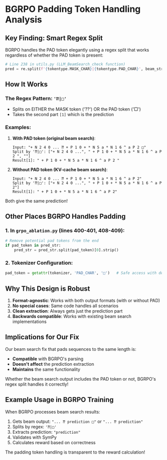 # BGRPO Padding Token Handling Analysis

## Key Finding: Smart Regex Split

BGRPO handles the PAD token elegantly using a regex split that works regardless of whether the PAD token is present:

```python
# Line 238 in utils.py (LLM_BeamSearch_check function)
pred = re.split(f'{tokentype.MASK_CHAR}|{tokentype.PAD_CHAR}', beam_str)[1]
```

## How It Works

### The Regex Pattern: `'⁇|□'`
- Splits on EITHER the MASK token ('⁇') OR the PAD token ('□')
- Takes the second part `[1]` which is the prediction

### Examples:

1. **With PAD token (original beam search)**:
   ```
   Input: "+ N 2 4 0 ... ⁇ + P 1 0 + * N 5 a * N 1 6 ^ a P 2 □"
   Split by '⁇|□': ["+ N 2 4 0 ...", " + P 1 0 + * N 5 a * N 1 6 ^ a P 2 ", ""]
   Result[1]: " + P 1 0 + * N 5 a * N 1 6 ^ a P 2 "
   ```

2. **Without PAD token (KV-cache beam search)**:
   ```
   Input: "+ N 2 4 0 ... ⁇ + P 1 0 + * N 5 a * N 1 6 ^ a P 2"
   Split by '⁇|□': ["+ N 2 4 0 ...", " + P 1 0 + * N 5 a * N 1 6 ^ a P 2"]
   Result[1]: " + P 1 0 + * N 5 a * N 1 6 ^ a P 2"
   ```

Both give the same prediction!

## Other Places BGRPO Handles Padding

### 1. In `grpo_ablation.py` (lines 400-401, 408-409):
```python
# Remove potential pad tokens from the end
if pad_token in pred_str:
    pred_str = pred_str.split(pad_token)[0].strip()
```

### 2. Tokenizer Configuration:
```python
pad_token = getattr(tokenizer, 'PAD_CHAR', '□')   # Safe access with default
```

## Why This Design is Robust

1. **Format-agnostic**: Works with both output formats (with or without PAD)
2. **No special cases**: Same code handles all scenarios
3. **Clean extraction**: Always gets just the prediction part
4. **Backwards compatible**: Works with existing beam search implementations

## Implications for Our Fix

Our beam search fix that pads sequences to the same length is:
- **Compatible** with BGRPO's parsing
- **Doesn't affect** the prediction extraction
- **Maintains** the same functionality

Whether the beam search output includes the PAD token or not, BGRPO's regex split handles it correctly!

## Example Usage in BGRPO Training

When BGRPO processes beam search results:
1. Gets beam output: `"... ⁇ prediction □"` or `"... ⁇ prediction"`
2. Splits by regex: `'⁇|□'`
3. Extracts prediction: `"prediction"`
4. Validates with SymPy
5. Calculates reward based on correctness

The padding token handling is transparent to the reward calculation!